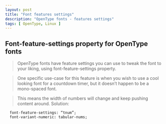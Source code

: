 ```yaml
---
layout: post
title: "Font features settings"
description: "OpenType fonts - features settings"
tags: [ OpenType, Linux ]
---
```



## Font-feature-settings property for OpenType fonts
>OpenType fonts have feature settings you can use to tweak the font to your liking, using font-feature-settings property.

>One specific use-case for this feature is when you wish to use a cool looking font for a countdown timer, but it doesn’t happen to be a mono-spaced font. 

>This means the width of numbers will change and keep pushing content around. Solution:

```
  font-feature-settings: “tnum”;
  font-variant-numeric: tabular-nums;
```